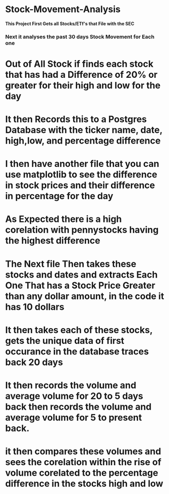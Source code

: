 # Stock-Movement-Analysis
#### This Project First Gets all Stocks/ETf's that File with the SEC
### Next it analyses the past 30 days Stock Movement for Each one
# Out of All Stock if finds each stock that has had a Difference of 20% or greater for their high and low for the day
# It then Records this to a Postgres Database with the ticker name, date, high,low, and percentage difference
# I then have another file that you can use matplotlib to see the difference in stock prices and their difference in percentage for the day
# As Expected there is a high corelation with pennystocks having the highest difference
# The Next file Then takes these stocks and dates and extracts Each One That has a Stock Price Greater than any dollar amount, in the code it has 10 dollars
# It then takes each of these stocks, gets the unique data of first occurance in the database traces back 20 days
# It then records the volume and average volume for 20 to 5 days back then records the volume and average volume for 5 to present back.
# it then compares these volumes and sees the corelation within the rise of volume corelated to the percentage difference in the stocks high and low
